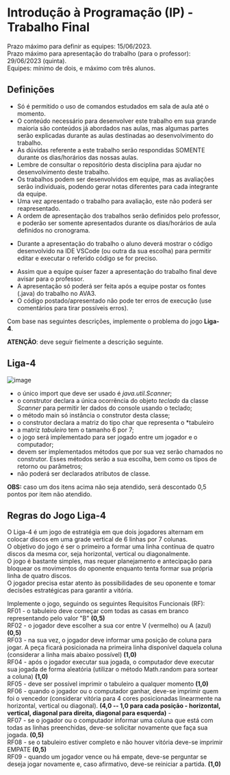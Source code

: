 # Introdução à Programação (IP) - Trabalho Final

Prazo máximo para definir as equipes: 15/06/2023.  
Prazo máximo para apresentação do trabalho (para o professor): 29/06/2023 (quinta).  
Equipes: mínimo de dois, e máximo com três alunos.  

## Definições

- Só é permitido o uso de comandos estudados em sala de aula até o momento.  
- O conteúdo necessário para desenvolver este trabalho em sua grande maioria são conteúdos já abordados nas aulas, mas algumas partes serão explicadas durante as aulas destinadas ao desenvolvimento do trabalho.  
- As dúvidas referente a este trabalho serão respondidas SOMENTE durante os dias/horários das nossas aulas.  
- Lembre de consultar o repositório desta disciplina para ajudar no desenvolvimento deste trabalho.  
- Os trabalhos podem ser desenvolvidos em equipe, mas as avaliações serão individuais, podendo gerar notas diferentes para cada integrante da equipe.  
- Uma vez apresentado o trabalho para avaliação, este não poderá ser reapresentado.  
- A ordem de apresentação dos trabalhos serão definidos pelo professor, e poderão ser somente apresentados durante os dias/horários de aula definidos no cronograma.  
<!-- - O professor criar uma chamada com TODOS os integrantes da equipe, e num primeiro momento vai conversar individualmente com cada integrante da equipe, e no final com todos integrantes juntos.   -->
<!-- - O professor vai conversar individualmente com cada integrante da equipe, e no final com todos integrantes juntos.  
<!-- - Durante a chamada o aluno precisará compartilhar sua tela e, eventualmente, abrir sua câmera para conversar com o professor. No caso do compartilhamento de tela, o aluno deverá mostrar o código desenvolvido na IDE VSCode (ou outra da sua escolha) para permitir editar e executar o referido código se for preciso.   --> 
- Durante a apresentação do trabalho o aluno deverá mostrar o código desenvolvido na IDE VSCode (ou outra da sua escolha) para permitir editar e executar o referido código se for preciso.  
<!-- - Assim que quiserem fazer a apresentação do trabalho final avisem para o professor usando o seu canal individual no MS-Teams.   -->
- Assim que a equipe quiser fazer a apresentação do trabalho final deve avisar para o professor.  
- A apresentação só poderá ser feita após a equipe postar os fontes (.java) do trabalho no AVA3.  
- O código postado/apresentado não pode ter erros de execução (use comentários para tirar possíveis erros).  

Com base nas seguintes descrições, implemente o problema do jogo **Liga-4**.  

**ATENÇÃO**: deve seguir fielmente a descrição seguinte. 

## Liga-4

![image](https://github.com/dalton-reis/disciplinaIpPrivado/assets/22553125/c7e93d1d-a3ec-4517-9a88-4211bfcfcd0b)

- o único import que deve ser usado é *java.util.Scanner*;  
- o construtor declara a única ocorrência do objeto *teclado* da classe *Scanner* para permitir ler dados do console usando o teclado;
- o método main só instância o construtor desta classe;  
- o construtor declara a matriz do tipo char que representa o *tabuleiro  
- a matriz *tabuleiro* tem o tamanho 6 por 7;
- o jogo será implementado para ser jogado entre um jogador e o computador;
- devem ser implementados métodos que por sua vez serão chamados no construtor. Esses métodos serão a sua escolha, bem como os tipos de retorno ou parâmetros;
- não poderá ser declarados atributos de classe.

**OBS:** caso um dos itens acima não seja atendido, será descontado 0,5 pontos por item não atendido. <br />

## Regras do Jogo Liga-4
O Liga-4 é um jogo de estratégia em que dois jogadores alternam em colocar discos em uma grade vertical de 6 linhas por 7 colunas. <br />
O objetivo do jogo é ser o primeiro a formar uma linha contínua de quatro discos da mesma cor, seja horizontal, vertical ou diagonalmente.  <br />
O jogo é bastante simples, mas requer planejamento e antecipação para bloquear os movimentos do oponente enquanto tenta formar sua própria linha de quatro discos.  <br />
O jogador precisa estar atento às possibilidades de seu oponente e tomar decisões estratégicas para garantir a vitória.  <br />

Implemente o jogo, seguindo os seguintes Requisitos Funcionais (RF):  
RF01 - o tabuleiro deve começar com todas as casas em branco representando pelo valor "B" **(0,5)** <br />
RF02 - o jogador deve escolher a sua cor entre V (vermelho) ou A (azul)  **(0,5)** <br />
RF03 - na sua vez, o jogador deve informar uma posição de coluna para jogar. A peça ficará posicionada na primeira linha disponível daquela coluna (considerar a linha mais abaixo possível) **(1,0)** <br />
RF04 - após o jogador executar sua jogada, o computador deve executar sua jogada de forma aleatória (utilizar o método Math.random para sortear a coluna) **(1,0)** <br />
RF05 - deve ser possível imprimir o tabuleiro a qualquer momento **(1,0)** <br />
RF06 - quando o jogador ou o computador ganhar, deve-se imprimir quem foi o vencedor (considerar vitória para 4 cores posicionadas linearmente na horizontal, vertical ou diagonal). **(4,0 -- 1,0 para cada posição - horizontal, vertical, diagonal para direita, diagonal para esquerda)** -  <br /> 
RF07 - se o jogador ou o computador informar uma coluna que está com todas as linhas preenchidas, deve-se solicitar novamente que faça sua jogada. **(0,5)** <br />
RF08 - se o tabuleiro estiver completo e não houver vitória deve-se imprimir EMPATE **(0,5)** <br />
RF09 - quando um jogador vence ou há empate, deve-se perguntar se deseja jogar novamente e, caso afirmativo, deve-se reiniciar a partida. **(1,0)** <br />




